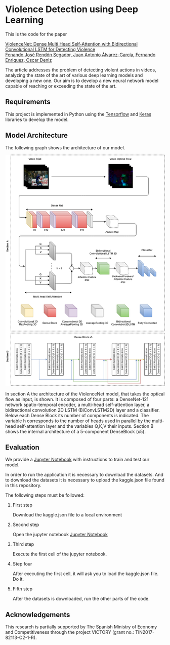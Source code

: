 # Violence Detection using Deep Learning

This is the code for the paper

[ViolenceNet: Dense Multi Head Self-Attention with Bidirectional Convolutional LSTM for Detecting Violence<br/>
Fenando José Rendón Segador, Juan Antonio Álvarez-García, Fernando Enriquez, Oscar Deniz](https://www.mdpi.com/2079-9292/10/13/1601/htm)

The article addresses the problem of detecting violent actions in videos, analyzing the state of the art of various deep learning models and developing a new one. Our aim is to develop a new neural network model capable of reaching or exceeding the state of the art.

## Requirements

This project is implemented in Python using the [Tensorflow](https://www.tensorflow.org/) and [Keras](https://keras.io/) libraries to develop the model.

## Model Architecture

The following graph shows the architecture of our model.

![Model Architecture](figures/ModelArchitecture.png?raw=True "Model Architecture")

In section A the architecture of the ViolenceNet model, that takes the optical flow as input, is shown. It is composed of four parts: a DenseNet-121 network spatio-temporal encoder, a multi-head self-attention layer, a bidirectional convolution 2D LSTM (BiConvLSTM2D) layer and a classifier. Below each Dense Block its number of components is indicated. The variable h corresponds to the number of heads used in parallel by the multi-head self-attention layer and the variables Q,K,V their inputs. Section B shows the internal architecture of a 5-component DenseBlock (x5).

## Evaluation

We provide a [Jupyter Notebook](ViolenceActionDetection.ipynb) with instructions to train and test our model.

In order to run the application it is necessary to download the datasets. And to download the datasets it is necessary to upload the kaggle.json file found in this repository.

The following steps must be followed:

1. First step

    Download the kaggle.json file to a local environment

2. Second step

    Open the jupyter notebook [Jupyter Notebook](ViolenceActionDetection.ipynb)

3. Third step

    Execute the first cell of the jupyter notebook.

4. Step four

    After executing the first cell, it will ask you to load the kaggle.json file. Do it.

5. Fifth step

    After the datasets is downloaded, run the other parts of the code.


## Acknowledgements
This research is partially supported by The Spanish Ministry of Economy and Competitiveness through the project VICTORY (grant no.: TIN2017-82113-C2-1-R).
